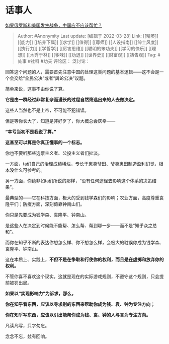 # 话事人
[如果俄罗斯和美国发生战争，中国应不应该帮忙？](https://www.zhihu.com/question/307458890/answer/2411419790)

> Author: #Anonymity
> Last update: [编辑于 2022-03-28]
> Link: [[精英]] [[能力]] [[培养下属]] [[求学]] [[值得]] [[尊师]] [[人设指南]] [[绅士风度]] [[执行力]] [[学哲学]] [[厉害思维]] [[聪明的笨功夫]] [[学习的快乐]] [[理想]] [[木秀于林]] [[爹味]] [[劝退]] [[世界史]] [[财富观]] [[祷告观]]
> Tag: #处事 #社科 #功夫
> 评论区：
> 泛讨论：

回答这个问题的人，需要首先注意中国的处理这类问题的基本逻辑——这不会是一个会交给“全民公决”或者“舆论公决”议题。

简单来说，这事不由你说了算。

**它是由一群经过非常复杂而漫长的过程自然筛选出来的人去做决定。**

这些人当然也不是上帝，不可能不犯错误。

但是等你长大了，知道是非好歹了，你大概总会庆幸——

**“幸亏当初不是我说了算。”**

**这甚至可以算是你真正懂事的一个标志。**

你也不要听那些选票主义者、公投主义者们扯淡。

一方面，ta们自己的治理成绩稀烂，专长于崽卖爷田、爷卖崽田制造盈利幻觉，根本没什么可参考的。

另一方面，你绝非如ta们所说的那样，“没有任何途径去影响这个体系的决策结果”。

最典型的——它在科技方面，极大的受到钱学森们的影响；农业方面，高度尊重袁隆平们；防疫方面，深刻倚靠钟南山们。

你只是先要成为钱学森、袁隆平、钟南山。

是这些人在决定到时候能不能帮、怎么帮、帮到哪一步——而不是“知乎众之总和”。

而你在知乎不断的表达你想怎么样、你不想怎么样，会极大的耽误你成为钱学森、袁隆平、钟南山。

这在本质上、实践上，**不但不是在争取和行使你的权利，而且是在虚掷和放弃你的权利。**

不管你喜不喜欢这个现实，这就是现在的实际游戏规则，不遵守这个规则，只会提前被罚出局。

**如果以“实现影响力”为诉求，那么，**

**你在知乎看东西，应该以寻求别的东西来帮助你成为钱、袁、钟为专注方向；**

**你在知乎写东西，应该以引出能帮你成为钱、袁、钟的人与言为专注方向。**

凡读凡写，只字勿忘。

念念不忘，兹有回响。
